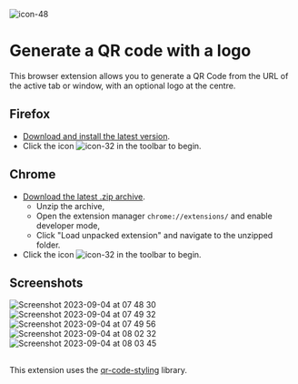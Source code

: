 ![icon-48](https://github.com/fmoncomble/QR_code_logo_generator/assets/59739627/1b64639a-ac9f-4b03-afc8-202ec1149264)
# Generate a QR code with a logo

This browser extension allows you to generate a QR Code from the URL of the active tab or window, with an optional logo at the centre.

## Firefox
- [Download and install the latest version](https://github.com/fmoncomble/QR_code_logo_generator/releases/latest/download/QRLogoCreator_ff.xpi).
- Click the icon ![icon-32](https://github.com/fmoncomble/QR_code_logo_generator/assets/59739627/c8feeacd-090d-425c-88c9-d8f95ed9121d) in the toolbar to begin.

## Chrome
- [Download the latest .zip archive](https://github.com/fmoncomble/QR_code_logo_generator/releases/latest/download/QRLogoCreator_chrome.zip).
  - Unzip the archive,
  - Open the extension manager `chrome://extensions/` and enable developer mode,
  - Click "Load unpacked extension" and navigate to the unzipped folder.
- Click the icon ![icon-32](https://github.com/fmoncomble/QR_code_logo_generator/assets/59739627/c8feeacd-090d-425c-88c9-d8f95ed9121d) in the toolbar to begin.

## Screenshots
![Screenshot 2023-09-04 at 07 48 30](https://github.com/fmoncomble/QR_code_logo_generator/assets/59739627/f3ce1c48-fbd9-4ff6-a081-1b9fff8654ba)
![Screenshot 2023-09-04 at 07 49 32](https://github.com/fmoncomble/QR_code_logo_generator/assets/59739627/bc13f4c4-fd32-4b79-996b-ce9e1479449d)
![Screenshot 2023-09-04 at 07 49 56](https://github.com/fmoncomble/QR_code_logo_generator/assets/59739627/7a8ecfb7-9c23-4e36-b407-f82f646490c4)
![Screenshot 2023-09-04 at 08 02 32](https://github.com/fmoncomble/QR_code_logo_generator/assets/59739627/f4ef99b2-5b49-4ffb-9a9d-1a8e654020bd)
![Screenshot 2023-09-04 at 08 03 45](https://github.com/fmoncomble/QR_code_logo_generator/assets/59739627/2cabbb1f-a384-463d-bd41-715bc5ea7e5b)


##
This extension uses the [qr-code-styling](https://www.npmjs.com/package/qr-code-styling) library.
